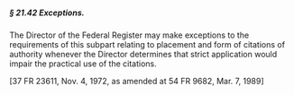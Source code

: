 ##### § 21.42 Exceptions. #####

The Director of the Federal Register may make exceptions to the requirements of this subpart relating to placement and form of citations of authority whenever the Director determines that strict application would impair the practical use of the citations.

[37 FR 23611, Nov. 4, 1972, as amended at 54 FR 9682, Mar. 7, 1989]